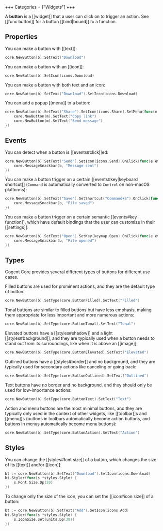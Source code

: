 +++
Categories = ["Widgets"]
+++

A **button** is a [[widget]] that a user can click on to trigger an action. See [[func button]] for a button [[bind|bound]] to a function.

## Properties

You can make a button with [[text]]:

```Go
core.NewButton(b).SetText("Download")
```

You can make a button with an [[icon]]:

```Go
core.NewButton(b).SetIcon(icons.Download)
```

You can make a button with both text and an icon:

```Go
core.NewButton(b).SetText("Download").SetIcon(icons.Download)
```

You can add a popup [[menu]] to a button:

```Go
core.NewButton(b).SetText("Share").SetIcon(icons.Share).SetMenu(func(m *core.Scene) {
    core.NewButton(m).SetText("Copy link")
    core.NewButton(m).SetText("Send message")
})
```

## Events

You can detect when a button is [[events#click]]ed:

```Go
core.NewButton(b).SetText("Send").SetIcon(icons.Send).OnClick(func(e events.Event) {
    core.MessageSnackbar(b, "Message sent")
})
```

You can make a button trigger on a certain [[events#key|keyboard shortcut]] (`Command` is automatically converted to `Control` on non-macOS platforms):

```Go
core.NewButton(b).SetText("Save").SetShortcut("Command+S").OnClick(func(e events.Event) {
    core.MessageSnackbar(b, "File saved")
})
```

You can make a button trigger on a certain semantic [[events#key function]], which have default bindings that the user can customize in their [[settings]]:

```Go
core.NewButton(b).SetText("Open").SetKey(keymap.Open).OnClick(func(e events.Event) {
    core.MessageSnackbar(b, "File opened")
})
```

## Types

Cogent Core provides several different types of buttons for different use cases.

Filled buttons are used for prominent actions, and they are the default type of button:

```Go
core.NewButton(b).SetType(core.ButtonFilled).SetText("Filled")
```

Tonal buttons are similar to filled buttons but have less emphasis, making them appropriate for less important and more numerous actions:

```Go
core.NewButton(b).SetType(core.ButtonTonal).SetText("Tonal")
```

Elevated buttons have a [[styles#shadow]] and a light [[styles#background]], and they are typically used when a button needs to stand out from its surroundings, like when it is above an [[image]]:

```Go
core.NewButton(b).SetType(core.ButtonElevated).SetText("Elevated")
```

Outlined buttons have a [[styles#border]] and no background, and they are typically used for secondary actions like canceling or going back:

```Go
core.NewButton(b).SetType(core.ButtonOutlined).SetText("Outlined")
```

Text buttons have no border and no background, and they should only be used for low-importance actions:

```Go
core.NewButton(b).SetType(core.ButtonText).SetText("Text")
```

Action and menu buttons are the most minimal buttons, and they are typically only used in the context of other widgets, like [[toolbar]]s and [[menu]]s (buttons in toolbars automatically become action buttons, and buttons in menus automatically become menu buttons):

```Go
core.NewButton(b).SetType(core.ButtonAction).SetText("Action")
```

## Styles

You can change the [[styles#font size]] of a button, which changes the size of its [[text]] and/or [[icon]]:

```Go
bt := core.NewButton(b).SetText("Download").SetIcon(icons.Download)
bt.Styler(func(s *styles.Style) {
    s.Font.Size.Dp(20)
})
```

To change only the size of the icon, you can set the [[icon#icon size]] of a button:

```Go
bt := core.NewButton(b).SetText("Add").SetIcon(icons.Add)
bt.Styler(func(s *styles.Style) {
    s.IconSize.Set(units.Dp(30))
})
```
